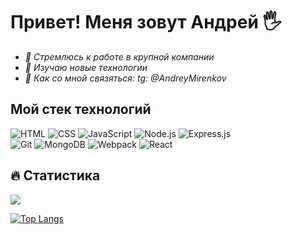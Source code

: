 # **Привет! Меня зовут Андрей** 🖐

* _🏢 Стремлюсь к работе в крупной компании_ 
* _📗 Изучаю новые технологии_
* _📱 Как со мной связяться: tg: @AndreyMirenkov_

## **Мой стек технологий** ##

![HTML](https://img.shields.io/badge/html5%20-%23E34F26.svg?&style=for-the-badge&logo=html5&logoColor=white)
![CSS](https://img.shields.io/badge/css3%20-%231572B6.svg?&style=for-the-badge&logo=css3&logoColor=white)
![JavaScript](https://img.shields.io/badge/javascript%20-%23323330.svg?&style=for-the-badge&logo=javascript&logoColor=%23F7DF1E)
![Node.js](https://img.shields.io/badge/node.js%20-%2343853D.svg?&style=for-the-badge&logo=node.js&logoColor=white)
![Express.js](https://img.shields.io/badge/express.js%20-%23404d59.svg?&style=for-the-badge)  
![Git](https://img.shields.io/badge/git%20-%23F05033.svg?&style=for-the-badge&logo=git&logoColor=white)
![MongoDB](https://img.shields.io/badge/MongoDB-%234ea94b.svg?&style=for-the-badge&logo=mongodb&logoColor=white)
![Webpack](https://img.shields.io/badge/webpack%20-%238DD6F9.svg?&style=for-the-badge&logo=webpack&logoColor=black)
![React](https://img.shields.io/badge/react%20-%2320232a.svg?&style=for-the-badge&logo=react&logoColor=%2361DAFB)


## :fire: Статистика ##
[![](https://github-readme-stats.vercel.app/api?username=AndreyMirenkov)](https://github.com/AndreyMirenkov/github-readme-stats)

[![Top Langs](https://github-readme-stats.vercel.app/api/top-langs/?username=AndreyMirenkov&layout=compact&theme=vision-friendly-dark)](https://github.com/anuraghazra/github-readme-stats)
